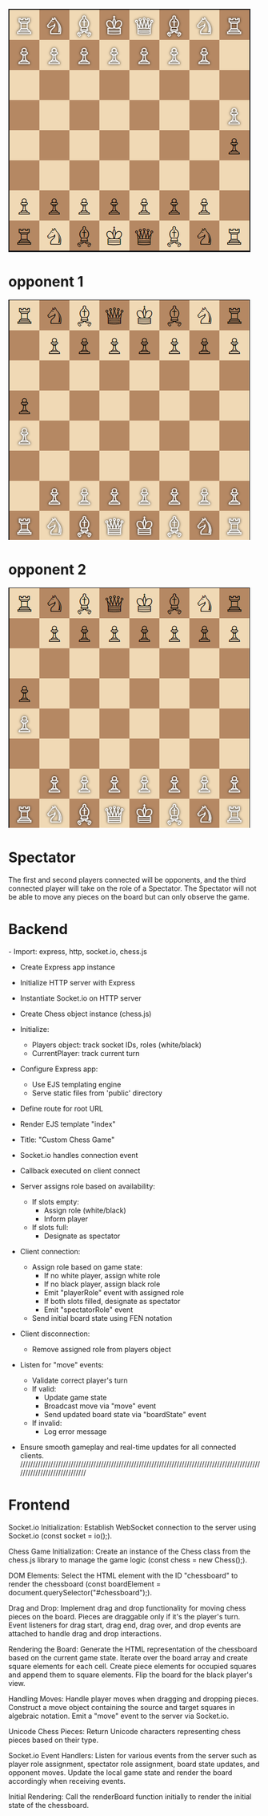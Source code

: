 ![Alt text](/public/img/chees%20oppnet%201.png "a title")

<h1>opponent 1</h1>

![Alt text](/public/img/chees%20oppnet%202.png "a title")

<h1>opponent 2</h1>

![Alt text](/public/img/chees%20oppnet%202.png "a title")

<h1>Spectator</h1>
<p>The first and second players connected will be opponents, and the third connected player will take on the role of a Spectator. The Spectator will not be able to move any pieces on the board but can only observe the game.</p>

<h1>Backend</h1>
- Import: express, http, socket.io, chess.js

- Create Express app instance
- Initialize HTTP server with Express
- Instantiate Socket.io on HTTP server

- Create Chess object instance (chess.js)

- Initialize:

  - Players object: track socket IDs, roles (white/black)
  - CurrentPlayer: track current turn

- Configure Express app:

  - Use EJS templating engine
  - Serve static files from 'public' directory

- Define route for root URL
- Render EJS template "index"
- Title: "Custom Chess Game"

- Socket.io handles connection event
- Callback executed on client connect
- Server assigns role based on availability:

  - If slots empty:
    - Assign role (white/black)
    - Inform player
  - If slots full:
    - Designate as spectator

- Client connection:

  - Assign role based on game state:
    - If no white player, assign white role
    - If no black player, assign black role
    - Emit "playerRole" event with assigned role
    - If both slots filled, designate as spectator
    - Emit "spectatorRole" event
  - Send initial board state using FEN notation

- Client disconnection:

  - Remove assigned role from players object

- Listen for "move" events:

  - Validate correct player's turn
  - If valid:
    - Update game state
    - Broadcast move via "move" event
    - Send updated board state via "boardState" event
  - If invalid:
    - Log error message

- Ensure smooth gameplay and real-time updates for all connected clients.
  /////////////////////////////////////////////////////////////////////////////////////////////////////////////////////////

 <h1>Frontend</h1>

Socket.io Initialization:
Establish WebSocket connection to the server using Socket.io (const socket = io();).

Chess Game Initialization:
Create an instance of the Chess class from the chess.js library to manage the game logic (const chess = new Chess();).

DOM Elements:
Select the HTML element with the ID "chessboard" to render the chessboard (const boardElement = document.querySelector("#chessboard");).

Drag and Drop:
Implement drag and drop functionality for moving chess pieces on the board.
Pieces are draggable only if it's the player's turn.
Event listeners for drag start, drag end, drag over, and drop events are attached to handle drag and drop interactions.

Rendering the Board:
Generate the HTML representation of the chessboard based on the current game state.
Iterate over the board array and create square elements for each cell.
Create piece elements for occupied squares and append them to square elements.
Flip the board for the black player's view.

Handling Moves:
Handle player moves when dragging and dropping pieces.
Construct a move object containing the source and target squares in algebraic notation.
Emit a "move" event to the server via Socket.io.

Unicode Chess Pieces:
Return Unicode characters representing chess pieces based on their type.

Socket.io Event Handlers:
Listen for various events from the server such as player role assignment, spectator role assignment, board state updates, and opponent moves.
Update the local game state and render the board accordingly when receiving events.

Initial Rendering:
Call the renderBoard function initially to render the initial state of the chessboard.
